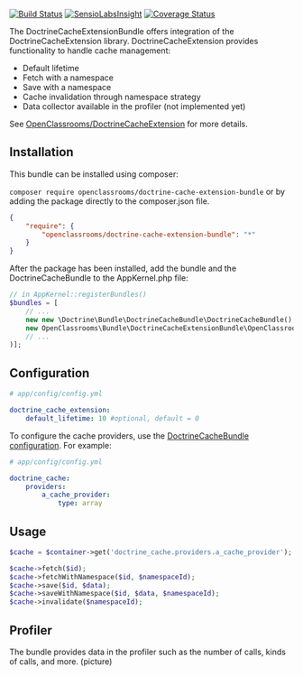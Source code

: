 [![Build Status](https://travis-ci.org/OpenClassrooms/DoctrineCacheExtensionBundle.svg)](https://travis-ci.org/OpenClassrooms/DoctrineCacheExtensionBundle)
[![SensioLabsInsight](https://insight.sensiolabs.com/projects/c4488874-8c9c-40db-9b2e-9a8f510bbc14/mini.png)](https://insight.sensiolabs.com/projects/c4488874-8c9c-40db-9b2e-9a8f510bbc14)
[![Coverage Status](https://coveralls.io/repos/OpenClassrooms/DoctrineCacheExtension/badge.svg?branch=master&service=github)](https://coveralls.io/github/OpenClassrooms/DoctrineCacheExtension?branch=master)

The DoctrineCacheExtensionBundle offers integration of the DoctrineCacheExtension library.
DoctrineCacheExtension provides functionality to handle cache management:
* Default lifetime
* Fetch with a namespace
* Save with a namespace
* Cache invalidation through namespace strategy
* Data collector available in the profiler (not implemented yet) 

See [OpenClassrooms/DoctrineCacheExtension](https://github.com/OpenClassrooms/DoctrineCacheExtension) for more details.

## Installation
This bundle can be installed using composer:

```composer require openclassrooms/doctrine-cache-extension-bundle```
or by adding the package directly to the composer.json file.

```json
{
    "require": {
        "openclassrooms/doctrine-cache-extension-bundle": "*"
    }
}
```

After the package has been installed, add the bundle and the DoctrineCacheBundle to the AppKernel.php file:

```php
// in AppKernel::registerBundles()
$bundles = [
    // ...
    new new \Doctrine\Bundle\DoctrineCacheBundle\DoctrineCacheBundle();
    new OpenClassrooms\Bundle\DoctrineCacheExtensionBundle\OpenClassroomsDoctrineCacheExtensionBundle(),
    // ...
)];
```

## Configuration
```yaml
# app/config/config.yml

doctrine_cache_extension:
    default_lifetime: 10 #optional, default = 0
```
To configure the cache providers, use the [DoctrineCacheBundle configuration](https://github.com/doctrine/DoctrineCacheBundle#provider-configuration).
For example:

```yaml
# app/config/config.yml

doctrine_cache:
    providers:
        a_cache_provider:
            type: array
```

## Usage
```php
$cache = $container->get('doctrine_cache.providers.a_cache_provider');

$cache->fetch($id);
$cache->fetchWithNamespace($id, $namespaceId);
$cache->save($id, $data);
$cache->saveWithNamespace($id, $data, $namespaceId);
$cache->invalidate($namespaceId);

```
## Profiler
The bundle provides data in the profiler such as the number of calls, kinds of calls, and more.
(picture)
